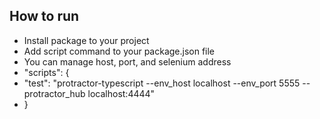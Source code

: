 ## How to run
* Install package to your project
* Add script command to your package.json file
* You can manage host, port, and selenium address
* "scripts": {
*   "test": "protractor-typescript --env_host localhost --env_port 5555 --protractor_hub localhost:4444"
* }
